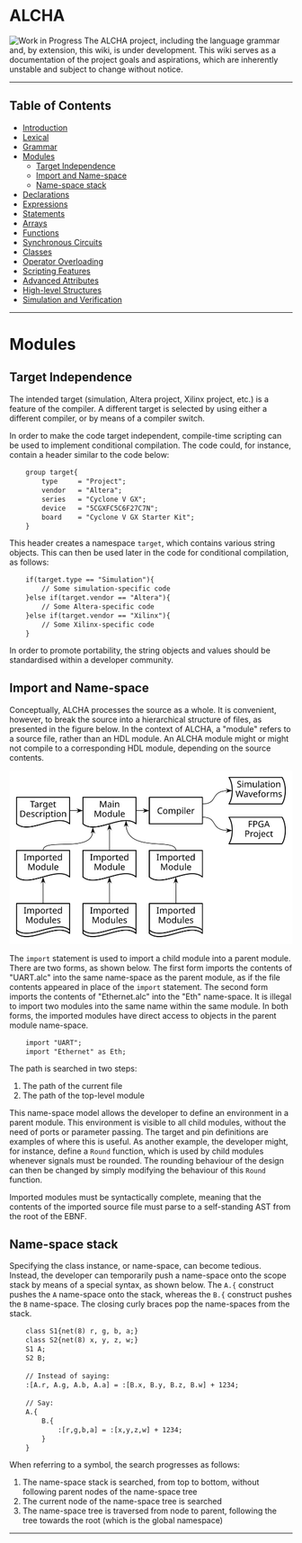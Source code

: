 # ALCHA

<img src="https://openclipart.org/download/3850/dchandlr-dchandlr-work.svg" height="70" alt="Work in Progress"/>
The ALCHA project, including the language grammar and, by extension, this
wiki, is under development.  This wiki serves as a documentation of the
project goals and aspirations, which are inherently unstable and subject to
change without notice.

--------------------------------------------------------------------------------

## Table of Contents

- [Introduction](Introduction.md)
- [Lexical](Lexical.md)
- [Grammar](Grammar.md)
- [Modules](Modules.md#modules)
  - [Target Independence](#target-independence)
  - [Import and Name-space](#import-and-name-space)
  - [Name-space stack](#name-space-stack)
- [Declarations](Declarations.md)
- [Expressions](Expressions.md)
- [Statements](Statements.md)
- [Arrays](Arrays.md)
- [Functions](Functions.md)
- [Synchronous Circuits](SynchronousCircuits.md)
- [Classes](Classes.md)
- [Operator Overloading](OperatorOverloading.md)
- [Scripting Features](Scripting.md)
- [Advanced Attributes](AdvancedAttributes.md)
- [High-level Structures](HighLevelStructures.md)
- [Simulation and Verification](Simulation.md)

--------------------------------------------------------------------------------

# Modules

## Target Independence

The intended target (simulation, Altera project, Xilinx project, etc.) is a
feature of the compiler.  A different target is selected by using either a
different compiler, or by means of a compiler switch.

In order to make the code target independent, compile-time scripting can be
used to implement conditional compilation.  The code could, for instance,
contain a header similar to the code below:

```alcha
    group target{
        type     = "Project";
        vendor   = "Altera";
        series   = "Cyclone V GX";
        device   = "5CGXFC5C6F27C7N";
        board    = "Cyclone V GX Starter Kit";
    }
```

This header creates a namespace `target`, which contains various string
objects.  This can then be used later in the code for conditional compilation,
as follows:

```alcha
    if(target.type == "Simulation"){
        // Some simulation-specific code
    }else if(target.vendor == "Altera"){
        // Some Altera-specific code
    }else if(target.vendor == "Xilinx"){
        // Some Xilinx-specific code
    }
```

In order to promote portability, the string objects and values should be
standardised within a developer community.

## Import and Name-space

Conceptually, ALCHA processes the source as a whole. It is convenient,
however, to break the source into a hierarchical structure of files, as
presented in the figure below.  In the context of ALCHA, a "module" refers to
a source file, rather than an HDL module. An ALCHA module might or might not
compile to a corresponding HDL module, depending on the source contents.

![Programming Model](../Figures/ProgrammingModel.svg)

The `import` statement is used to import a child module into a parent module.
There are two forms, as shown below.  The first form imports the contents of
"UART.alc" into the same name-space as the parent module, as if the file
contents appeared in place of the `import` statement.  The second form imports
the contents of "Ethernet.alc" into the "Eth" name-space.  It is illegal to
import two modules into the same name within the same module.  In both forms,
the imported modules have direct access to objects in the parent module name-space.

```alcha
    import "UART";
    import "Ethernet" as Eth;
```

The path is searched in two steps:

1. The path of the current file
1. The path of the top-level module

This name-space model allows the developer to define an environment in a
parent module. This environment is visible to all child modules, without the
need of ports or parameter passing. The target and pin definitions are
examples of where this is useful.  As another example, the developer might,
for instance, define a `Round` function, which is used by child modules
whenever signals must be rounded. The rounding behaviour of the design can
then be changed by simply modifying the behaviour of this `Round` function.

Imported modules must be syntactically complete, meaning that the contents of
the imported source file must parse to a self-standing AST from the root of
the EBNF.

## Name-space stack

Specifying the class instance, or name-space, can become tedious.  Instead,
the developer can temporarily push a name-space onto the scope stack by means
of a special syntax, as shown below. The `A.{` construct pushes the `A`
name-space onto the stack, whereas the `B.{` construct pushes the `B`
name-space. The closing curly braces pop the name-spaces from the stack.

```alcha
    class S1{net(8) r, g, b, a;}
    class S2{net(8) x, y, z, w;}
    S1 A;
    S2 B;

    // Instead of saying:
    :[A.r, A.g, A.b, A.a] = :[B.x, B.y, B.z, B.w] + 1234;

    // Say:
    A.{
        B.{
            :[r,g,b,a] = :[x,y,z,w] + 1234;
        }
    }
```

When referring to a symbol, the search progresses as follows:

1. The name-space stack is searched, from top to bottom, without following
   parent nodes of the name-space tree
1. The current node of the name-space tree is searched
1. The name-space tree is traversed from node to parent, following the tree
   towards the root (which is the global namespace)

--------------------------------------------------------------------------------

